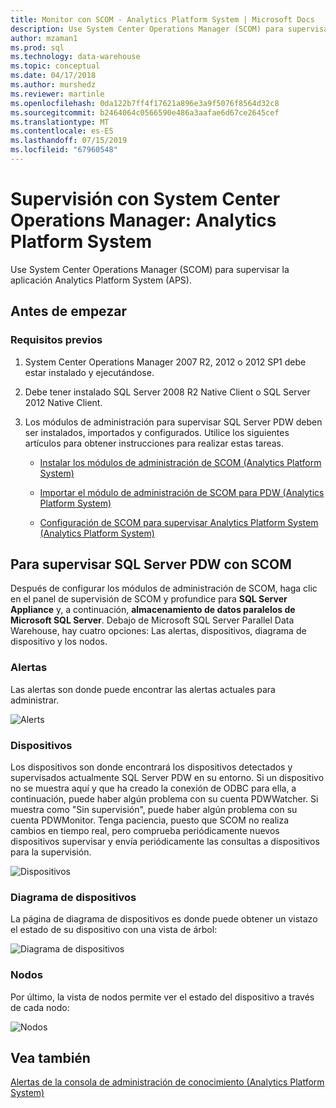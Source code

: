 ```yaml
---
title: Monitor con SCOM - Analytics Platform System | Microsoft Docs
description: Use System Center Operations Manager (SCOM) para supervisar la aplicación Analytics Platform System (APS).
author: mzaman1
ms.prod: sql
ms.technology: data-warehouse
ms.topic: conceptual
ms.date: 04/17/2018
ms.author: murshedz
ms.reviewer: martinle
ms.openlocfilehash: 0da122b7ff4f17621a896e3a9f5076f8564d32c8
ms.sourcegitcommit: b2464064c0566590e486a3aafae6d67ce2645cef
ms.translationtype: MT
ms.contentlocale: es-ES
ms.lasthandoff: 07/15/2019
ms.locfileid: "67960548"
---
```

# <a name="monitor-with-system-center-operations-manager---analytics-platform-system"></a>Supervisión con System Center Operations Manager: Analytics Platform System
Use System Center Operations Manager (SCOM) para supervisar la aplicación Analytics Platform System (APS).
  
## <a name="before-you-begin"></a>Antes de empezar  
  
### <a name="prerequisites"></a>Requisitos previos  
  
1.  System Center Operations Manager 2007 R2, 2012 o 2012 SP1 debe estar instalado y ejecutándose.  
  
2.  Debe tener instalado SQL Server 2008 R2 Native Client o SQL Server 2012 Native Client.  
  
3.  Los módulos de administración para supervisar SQL Server PDW deben ser instalados, importados y configurados. Utilice los siguientes artículos para obtener instrucciones para realizar estas tareas.  
  
    -   [Instalar los módulos de administración de SCOM &#40;Analytics Platform System&#41;](install-the-scom-management-packs.md)  
  
    -   [Importar el módulo de administración de SCOM para PDW &#40;Analytics Platform System&#41;](import-the-scom-management-pack-for-pdw.md) 
    
    -   [Configuración de SCOM para supervisar Analytics Platform System &#40;Analytics Platform System&#41;](configure-scom-to-monitor-analytics-platform-system.md)
  
<!-- MISSING LINKS    -   [Import the SCOM Management Pack for HDInsight &#40;Analytics Platform System&#41;](import-the-scom-management-pack-for-hdinsight.md)  -->  
   
  
## <a name="to-monitor-sql-server-pdw-with-scom"></a>Para supervisar SQL Server PDW con SCOM  
Después de configurar los módulos de administración de SCOM, haga clic en el panel de supervisión de SCOM y profundice para **SQL Server Appliance** y, a continuación, **almacenamiento de datos paralelos de Microsoft SQL Server**. Debajo de Microsoft SQL Server Parallel Data Warehouse, hay cuatro opciones: Las alertas, dispositivos, diagrama de dispositivo y los nodos.  
  
### <a name="alerts"></a>Alertas  
Las alertas son donde puede encontrar las alertas actuales para administrar.  
  
![Alerts](./media/monitor-the-appliance-by-using-system-center-operations-manager/SCOM_SCOM.png "SCOM_SCOM")  
  
### <a name="appliances"></a>Dispositivos  
Los dispositivos son donde encontrará los dispositivos detectados y supervisados actualmente SQL Server PDW en su entorno. Si un dispositivo no se muestra aquí y que ha creado la conexión de ODBC para ella, a continuación, puede haber algún problema con su cuenta PDWWatcher. Si muestra como "Sin supervisión", puede haber algún problema con su cuenta PDWMonitor. Tenga paciencia, puesto que SCOM no realiza cambios en tiempo real, pero comprueba periódicamente nuevos dispositivos supervisar y envía periódicamente las consultas a dispositivos para la supervisión.  
  
![Dispositivos](./media/monitor-the-appliance-by-using-system-center-operations-manager/SCOM_SCOM2.png "SCOM_SCOM2")  
  
### <a name="appliances-diagram"></a>Diagrama de dispositivos  
La página de diagrama de dispositivos es donde puede obtener un vistazo el estado de su dispositivo con una vista de árbol:  
  
![Diagrama de dispositivos](./media/monitor-the-appliance-by-using-system-center-operations-manager/SCOM_SCOM3.png "SCOM_SCOM3")  
  
### <a name="nodes"></a>Nodos  
Por último, la vista de nodos permite ver el estado del dispositivo a través de cada nodo:  
  
![Nodos](./media/monitor-the-appliance-by-using-system-center-operations-manager/SCOM_SCOM4.png "SCOM_SCOM4")  
  
## <a name="see-also"></a>Vea también  
<!-- MISSING LINKS [Common Metadata Query Examples &#40;SQL Server PDW&#41;](../sqlpdw/common-metadata-query-examples-sql-server-pdw.md)  -->  
[Alertas de la consola de administración de conocimiento &#40;Analytics Platform System&#41;](understanding-admin-console-alerts.md)  
  
